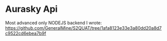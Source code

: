 # Aurasky Api

Most advanced only NODEJS backend I wrote:
https://github.com/GeneralMine/S2QUAT/tree/1afa8123e33e3a80dd20a8d7c9522cd6ebea7b9f